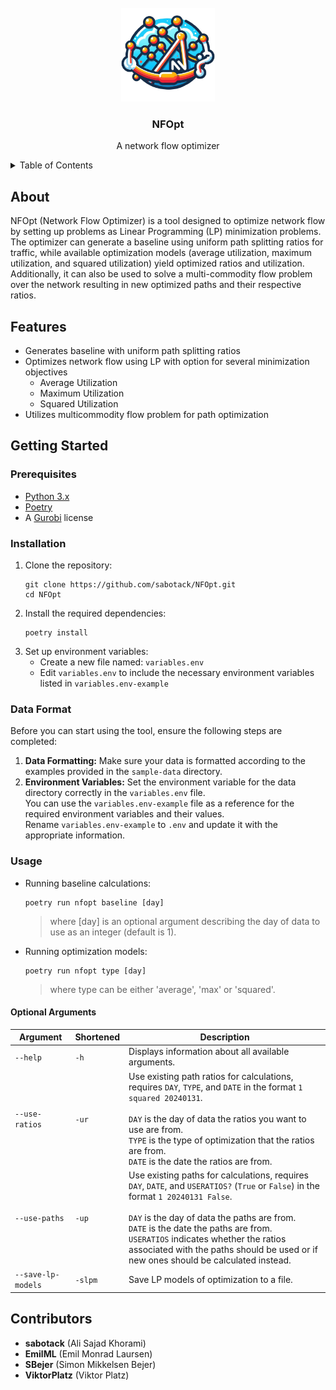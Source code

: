 <!-- PROJECT TITLE -->
<br />
<div align="center">
  <!-- LOGO MAYBE -->
  <a href="https://github.com/sabotack/NFOpt">
    <img src="logo.png" alt="Logo" width="150" height="150">
  </a>
  <h3 align="center">NFOpt</h3>

  <p align="center">
    A network flow optimizer
    <br />
  </p>
</div>

<!-- TABLE OF CONTENTS -->
<details>
  <summary>Table of Contents</summary>
  <ol>
    <li><a href="#about">About The Project</a></li>
    <li><a href="#features">Features</a></li>
    <li>
      <a href="#getting-started">Getting Started</a>
      <ul>
        <li><a href="#prerequisites">Prerequisites</a></li>
        <li><a href="#installation">Installation</a></li>
        <li><a href="#data-format">Data Format</a></li>
        <li>
          <a href="#usage">Usage</a>
          <ul>
            <a href="#optional-arguments">Optional Arguments</a>
          </ul>
        </li>
      </ul>
    </li>
    <li><a href="#contributors">Contributors</a></li>
  </ol>
</details>

## About
NFOpt (Network Flow Optimizer) is a tool designed to optimize network flow by setting up problems as Linear Programming (LP) minimization problems.
The optimizer can generate a baseline using uniform path splitting ratios for traffic, while available optimization models (average utilization, maximum utilization, and squared utilization) yield optimized ratios and utilization.
Additionally, it can also be used to solve a multi-commodity flow problem over the network resulting in new optimized paths and their respective ratios.

## Features
- Generates baseline with uniform path splitting ratios
- Optimizes network flow using LP with option for several minimization objectives
  - Average Utilization
  - Maximum Utilization
  - Squared Utilization
- Utilizes multicommodity flow problem for path optimization

## Getting Started

### Prerequisites
- [Python 3.x](https://www.python.org/downloads/)
- [Poetry](https://python-poetry.org/docs/)
- A [Gurobi](https://www.gurobi.com/) license

### Installation
1. Clone the repository:
    ```
    git clone https://github.com/sabotack/NFOpt.git
    cd NFOpt
    ```
2. Install the required dependencies:
    ```
    poetry install
    ```
3. Set up environment variables:
   - Create a new file named: `variables.env`
   - Edit `variables.env` to include the necessary environment variables listed in `variables.env-example`

### Data Format
Before you can start using the tool, ensure the following steps are completed:

1. **Data Formatting:** Make sure your data is formatted according to the examples provided in the `sample-data` directory.
2. **Environment Variables:** Set the environment variable for the data directory correctly in the `variables.env` file. <br> You can use the `variables.env-example` file as a reference for the required environment variables and their values. <br> Rename `variables.env-example` to `.env` and update it with the appropriate information.

### Usage
- Running baseline calculations:
    ```
    poetry run nfopt baseline [day]
    ```
    > where [day] is an optional argument describing the day of data to use as an integer (default is 1).

- Running optimization models:
    ```
    poetry run nfopt type [day]
    ```
  > where type can be either 'average', 'max' or 'squared'.


#### Optional Arguments
|     Argument       | Shortened | Description                                           |
|--------------------|-----------|-------------------------------------------------------|
| `--help`           | `-h`      | Displays information about all available arguments.   |
| `--use-ratios`     | `-ur`     | Use existing path ratios for calculations, requires `DAY`, `TYPE`, and `DATE` in the format `1 squared 20240131`. <br><br> `DAY` is the day of data the ratios you want to use are from. <br> `TYPE` is the type of optimization that the ratios are from. <br> `DATE` is the date the ratios are from. |
| `--use-paths`      | `-up`     | Use existing paths for calculations, requires `DAY`, `DATE`, and `USERATIOS?` (`True` or `False`) in the format `1 20240131 False`. <br><br> `DAY` is the day of data the paths are from. <br> `DATE` is the date the paths are from. <br> `USERATIOS` indicates whether the ratios associated with the paths should be used or if new ones should be calculated instead. |
| `--save-lp-models` | `-slpm`   | Save LP models of optimization to a file.             |



## Contributors
- **sabotack** (Ali Sajad Khorami)
- **EmilML** (Emil Monrad Laursen)
- **SBejer** (Simon Mikkelsen Bejer)
- **ViktorPlatz** (Viktor Platz)
